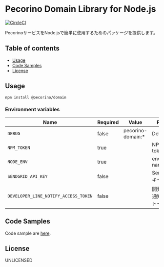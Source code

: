 # Pecorino Domain Library for Node.js

[![CircleCI](https://circleci.com/gh/pecorino-jp/domain.svg?style=svg)](https://circleci.com/gh/pecorino-jp/domain)

PecorinoサービスをNode.jsで簡単に使用するためのパッケージを提供します。

## Table of contents

* [Usage](#usage)
* [Code Samples](#code-samples)
* [License](#license)

## Usage

```shell
npm install @pecorino/domain
```

### Environment variables

| Name                                 | Required | Value             | Purpose           |
|--------------------------------------|----------|-------------------|-------------------|
| `DEBUG`                              | false    | pecorino-domain:* | Debug             |
| `NPM_TOKEN`                          | true     |                   | NPM auth token    |
| `NODE_ENV`                           | true     |                   | environment name  |
| `SENDGRID_API_KEY`                   | false    |                   | SendGridAPIキー     |
| `DEVELOPER_LINE_NOTIFY_ACCESS_TOKEN` | false    |                   | 開発者LINE通知アクセストークン |

## Code Samples

Code sample are [here](https://github.com/pecorino-jp/domain/tree/master/example).

## License

UNLICENSED
